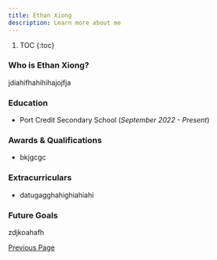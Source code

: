 ```yaml
---
title: Ethan Xiong
description: Learn more about me
---
```


1. TOC
{:toc}

### Who is Ethan Xiong?

jdiahifhahihihajojfja

### Education
- Port Credit Secondary School (_September 2022 - Present_)

### Awards & Qualifications
- bkjgcgc

### Extracurriculars
- datugagghahighiahiahi

### Future Goals

zdjkoahafh

[Previous Page](./)